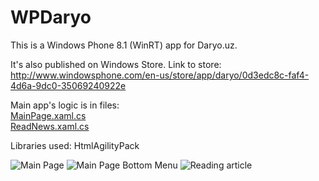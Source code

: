 # WPDaryo

This is a Windows Phone 8.1 (WinRT) app for Daryo.uz.

It's also published on Windows Store.
Link to store: http://www.windowsphone.com/en-us/store/app/daryo/0d3edc8c-faf4-4d6a-9dc0-35069240922e

Main app's logic is in files:<br />
[MainPage.xaml.cs](/Daryo/MainPage.xaml.cs)<br />
[ReadNews.xaml.cs](/Daryo/ReadNews.xaml.cs)

Libraries used: HtmlAgilityPack


![Main Page](https://store-images.s-microsoft.com/image/apps.59107.13510798885990681.3baae502-11a6-49d6-b5dd-45a5ea52c97b.01fa9b4a-6228-4bab-8333-a7301876809c?w=712&h=400)
![Main Page Bottom Menu](https://store-images.s-microsoft.com/image/apps.4757.13510798885990681.15bf3af5-dd33-4192-94e1-3807ee5b6b19.d11553a4-f893-4185-9488-bc5bc09ea02c?w=712&h=400)
![Reading article](https://store-images.s-microsoft.com/image/apps.4452.13510798885990681.84397e39-97b9-44c6-b4a6-4565455fbfe3.d52d0236-b319-4b4a-b97e-e9c91152aa8f?w=712&h=400)
